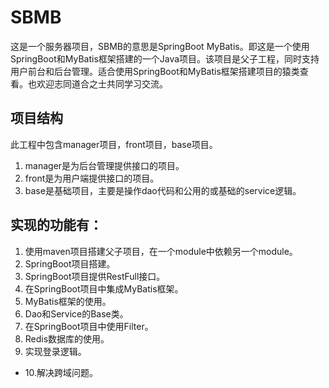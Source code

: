 # SBMB
这是一个服务器项目，SBMB的意思是SpringBoot MyBatis。即这是一个使用SpringBoot和MyBatis框架搭建的一个Java项目。该项目是父子工程，同时支持用户前台和后台管理。适合使用SpringBoot和MyBatis框架搭建项目的猿类查看。也欢迎志同道合之士共同学习交流。

## 项目结构
此工程中包含manager项目，front项目，base项目。
1. manager是为后台管理提供接口的项目。
2. front是为用户端提供接口的项目。
3. base是基础项目，主要是操作dao代码和公用的或基础的service逻辑。


## 实现的功能有：
1. 使用maven项目搭建父子项目，在一个module中依赖另一个module。
2. SpringBoot项目搭建。
3. SpringBoot项目提供RestFull接口。
4. 在SpringBoot项目中集成MyBatis框架。
5. MyBatis框架的使用。
6. Dao和Service的Base类。
7. 在SpringBoot项目中使用Filter。
8. Redis数据库的使用。
9. 实现登录逻辑。
* 10.解决跨域问题。














